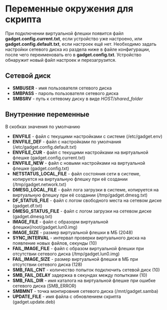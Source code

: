 # Переменные окружения для скрипта

При подключении виртуальной флешки появится файл **gadget.config.current.txt**, если устройство уже настроено, или **gadget.config.default.txt**, если настроек ещё нет. Необходимо задать настройки сетевого диска из раздела ниже в файле конфигурации, после чего переименовать его в **gadget.config.txt**. Устройство обнаружит новый файл настроек и перезагрузится.

## Сетевой диск

* **SMBUSER** - имя пользователя сетевого диска
* **SMBPASS** - пароль пользователя сетевого диска
* **SMBSRV** - путь к сетевому диску в виде *HOST/shared_folder*


## Внутренние переменные

В скобках значения по умолчанию

* **ENVFILE** - файл с текущими настройками с системе (/etc/gadget.env)
* **ENVFILE_DEF** - файл с настройками по умолчания (/etc/gadget.config.default.txt)
* **ENVFILE_CUR** - файл с текущими настройками на виртуальной флешке (gadget.config.current.txt)
* **ENVFILE_NEW** - файл с новыми настройками на виртуальной флешке (gadget.config.txt)
* **NETSTATUS_LOCAL_FILE** - файл состояния сети в системе, копируется на виртуальную флешку при её создании (/tmp/gadget.network.txt)
* **DMESG_LOCAL_FILE** - файл лога загрузки в системе, копируется на виртуальную флешку при её создании (/tmp/gadget.dmesg.txt)
* **DF_STATUS_FILE** - файл с логом свободного места на сетевом диске (gadget.df.txt)
* **DMESG_STATUS_FILE** - файл с логом загрузки на сетевом диске (gadget.dmesg.txt)
* **IMAGE_FILE** - файл с образорм виртуальной флешки(/root/gadget.lun0.img)
* **IMAGE_SIZE** - размер виртуальной флешки в МБ (2048)
* **SYNC_INTERVAL** - интервал проверки виртуального диска на появление новых файлов, секунды (10)
* **FAIL_IMAGE_FILE** - файл с образом виртуальной флешки при отсутствии сетевого диска (/tmp/gadget.lun0.img)
* **FAIL_IMAGE_SIZE** - размер виртуальной флешки в МБ при отсутствии сетевого диска (128)
* **SMB_FAIL_CNT** - количество попыток подключить сетевой диск (10)
* **SMB_FAIL_DELAY**  задержка в секундах между попытками (10)
* **SMB_FAIL_DIR** - имя каталога на виртуальной флешке при ошибке сетевого диска (SMB_ERROR)
* **SMBMNT** - точка монтировния сетевого диска (/mnt/gadget.samba)
* **UPDATE_FILE** - имя файла с обновлением скрипта (gadget.update.deb)
